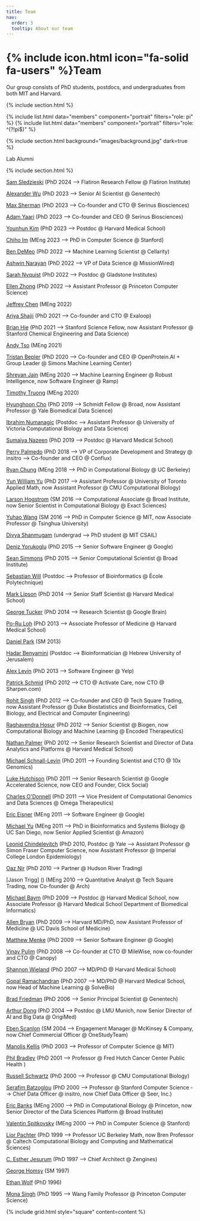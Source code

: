 ```yaml
---
title: Team
nav:
  order: 3
  tooltip: About our team
---
```


# {% include icon.html icon="fa-solid fa-users" %}Team

Our group consists of PhD students, postdocs, and undergraduates from both MIT and Harvard.

{% include section.html %}

{% include list.html data="members" component="portrait" filters="role: pi" %}
{% include list.html data="members" component="portrait" filters="role: ^(?!pi$)" %}

{% include section.html background="images/background.jpg" dark=true %}

Lab Alumni

{% include section.html %}

[Sam Sledzieski](https://samsl.io/) (PhD 2024 --> Flatiron Research Fellow @ Flatiron Institute)

[Alexander Wu](https://alexw16.github.io/) (PhD 2023 --> Senior AI Scientist @ Genentech)

[Max Sherman](https://www.mit.edu/~maxas/profile.html) (PhD 2023 --> Co-founder and CTO @ Serinus Biosciences)

[Adam Yaari]() (PhD 2023 --> Co-founder and CEO @ Serinus Biosciences)

[Younhun Kim](https://math.mit.edu/~younhun/) (PhD 2023 --> Postdoc @ Harvard Medical School)

[Chiho Im]() (MEng 2023 --> PhD in Computer Science @ Stanford)

[Ben DeMeo]() (PhD 2022 --> Machine Learning Scientist @ Cellarity)

[Ashwin Narayan]() (PhD 2022 --> VP of Data Science @ MissionWired)

[Sarah Nyquist](https://snyquist2.github.io/) (PhD 2022 --> Postdoc @ Gladstone Institutes)

[Ellen Zhong](https://www.cs.princeton.edu/~zhonge/) (PhD 2022 --> Assistant Professor @ Princeton Computer Science)

[Jeffrey Chen](https://jceff.com/) (MEng 2022)

[Ariya Shajii](https://ars.me/) (PhD 2021 --> Co-founder and CTO @ Exaloop)

[Brian Hie](https://brianhie.com/) (PhD 2021 --> Stanford Science Fellow, now Assistant Professor @ Stanford Chemical Engineering and Data Science)

[Andy Tso]() (MEng 2021)

[Tristan Bepler]() (PhD 2020 --> Co-founder and CEO @ OpenProtein.AI + Group Leader @ Simons Machine Learning Center)

[Shreyan Jain]() (MEng 2020 --> Machine Learning Engineer @ Robust Intelligence, now Software Engineer @ Ramp)

[Timothy Truong]() (MEng 2020)

[Hyunghoon Cho](https://hhcho.com) (PhD 2019 --> Schmidt Fellow @ Broad, now Assistant Professor @ Yale Biomedical Data Science)

[Ibrahim Numanagic]() (Postdoc --> Assistant Professor @ University of Victoria Computational Biology and Data Science)

[Sumaiya Nazeen](https://nazeen.csail.mit.edu/) (PhD 2019 --> Postdoc @ Harvard Medical School)

[Perry Palmedo]() (PhD 2018 --> VP of Corporate Development and Strategy @ insitro --> Co-founder and CEO @ Conflux)

[Ryan Chung](https://ccb.berkeley.edu/people/ryan-chung/) (MEng 2018 --> PhD in Computational Biology @ UC Berkeley)

[Yun William Yu](https://yunwilliamyu.net/content/pages/research-group.html) (PhD 2017 --> Assistant Professor @ University of Toronto Applied Math, now Assistant Professor @ CMU Computational Biology)

[Larson Hogstrom]() (SM 2016 --> Computational Associate @ Broad Institute, now Senior Scientist in Computational Biology @ Exact Sciences)

[Yuhao Wang]() (SM 2016 --> PhD in Computer Science @ MIT, now Associate Professor @ Tsinghua University)

[Divya Shanmugam](https://dmshanmugam.github.io/) (undergrad --> PhD student @ MIT CSAIL)

[Deniz Yorukoglu]() (PhD 2015 --> Senior Software Engineer @ Google)

[Sean Simmons](https://people.csail.mit.edu/seanken/) (PhD 2015 --> Senior Computational Scientist @ Broad Institute)

[Sebastian Will]() (Postdoc --> Professor of Bioinformatics @ École Polytechnique)

[Mark Lipson]() (PhD 2014 --> Senior Staff Scientist @ Harvard Medical School)

[George Tucker](https://sites.google.com/view/gjt) (PhD 2014 --> Research Scientist @ Google Brain)

[Po-Ru Loh](https://www.poru.org/) (PhD 2013 --> Associate Professor of Medicine @ Harvard Medical School)

[Daniel Park]() (SM 2013)

[Hadar Benyamini]() (Postdoc --> Bioinformatician @ Hebrew University of Jerusalem)

[Alex Levin]() (PhD 2013 --> Software Engineer @ Yelp)

[Patrick Schmid]() (PhD 2012 --> CTO @ Activate Care, now CTO @ Sharpen.com)

[Rohit Singh](https://biostat.duke.edu/profile/rohit-singh) (PhD 2012 --> Co-founder and CEO @ Tech Square Trading, now Assistant Professor @ Duke Biostatistics and Bioinformatics, Cell Biology, and Electrical and Computer Engineering)

[Raghavendra Hosur]() (PhD 2012 --> Senior Scientist @ Biogen, now Computational Biology and Machine Learning @ Encoded Therapeutics)

[Nathan Palmer]() (PhD 2012 --> Senior Research Scientist and Director of Data Analytics and Platforms @ Harvard Medical School)

[Michael Schnall-Levin](https://www.10xgenomics.com/company/team/michael-schnall-levin) (PhD 2011 --> Founding Scientist and CTO @ 10x Genomics)

[Luke Hutchison]() (PhD 2011 --> Senior Research Scientist @ Google Accelerated Science, now CEO and Founder, Click Social)

[Charles O'Donnell]() (PhD 2011 --> Vice President of Computational Genomics and Data Sciences @ Omega Therapeutics)

[Eric Eisner]() (MEng 2011 --> Software Engineer @ Google)

[Michael Yu]() (MEng 2011 --> PhD in Bioinformatics and Systems Biology @ UC San Diego, now Senior Applied Scientist @ Amazon)

[Leonid Chindelevitch](https://profiles.imperial.ac.uk/l.chindelevitch) (PhD 2010, Postdoc @ Yale --> Assistant Professor @ Simon Fraser Computer Science, now Assistant Professor @ Imperial College London Epidemiology)

[Oaz Nir]() (PhD 2010 --> Partner @ Hudson River Trading)

[Jason Trigg] () (MEng 2010 --> Quantitative Analyst @ Tech Square Trading, now Co-founder @ Arch)

[Michael Baym](https://baymlab.hms.harvard.edu/) (PhD 2009 --> Postdoc @ Harvard Medical School, now Associate Professor @ Harvard Medical School Department of Biomedical Informatics)

[Allen Bryan]() (PhD 2009 --> Harvard MD/PhD, now Assistant Professor of Medicine @ UC Davis School of Medicine)

[Matthew Menke]() (PhD 2009 --> Senior Software Engineer @ Google)

[Vinay Pulim]() (PhD 2008 --> Co-founder at CTO @ MileWise, now co-founder and CTO @ Canopy)

[Shannon Wieland]() (PhD 2007 --> MD/PhD @ Harvard Medical School)

[Gopal Ramachandran]() (PhD 2007 --> MD/PhD @ Harvard Medical School, now Head of Machine Learning @ SolveBio)

[Brad Friedman](https://www.gene.com/scientists/our-scientists/brad-friedman) (PhD 2006 --> Senior Principal Scientist @ Genentech)

[Arthur Dong]() (PhD 2004 --> Postdoc @ LMU Munich, now Senior Director of AI and Big Data @ OrigiMed)

[Eben Scanlon]() (SM 2004 --> Engagement Manager @ McKinsey & Company, now Chief Commercial Officer @ OneStudyTeam)

[Manolis Kellis](https://web.mit.edu/manoli/) (PhD 2003 --> Professor of Computer Science @ MIT)

[Phil Bradley](https://www.fredhutch.org/en/faculty-lab-directory/bradley-phil.html) (PhD 2001 --> Professor @ Fred Hutch Cancer Center Public Health )

[Russell Schwartz](https://www.cmu.edu/bio/people/faculty/schwartz.html) (PhD 2000 --> Professor @ CMU Computational Biology)

[Serafim Batzoglou]() (PhD 2000 --> Professor @ Stanford Computer Science --> Chief Data Officer @ insitro, now Chief Data Officer @ Seer, Inc.)

[Eric Banks](https://www.broadinstitute.org/bios/eric-banks) (MEng 2000 --> PhD in Computational Biology @ Princeton, now Senior Director of the Data Sciences Platform @ Broad Institute)

[Valentin Spitkovsky](https://nlp.stanford.edu/valentin/) (MEng 2000 --> PhD in Computer Science @ Stanford)

[Lior Pachter](https://www.bbe.caltech.edu/people/lior-s-pachter) (PhD 1999 --> Professor UC Berkeley Math, now Bren Professor @ Caltech Computational Biology and Computing and Mathematical Sciences)

[C. Esther Jesurum]() (PhD 1997 --> Chief Architect @ Zengines)

[George Homsy]() (SM 1997)

[Ethan Wolf]() (PhD 1996)

[Mona Singh](https://www.cs.princeton.edu/people/profile/mona) (PhD 1995 --> Wang Family Professor @ Princeton Computer Science)









<!-- {% capture content %}

{% include figure.html image="images/photo.jpg" %}
{% include figure.html image="images/photo.jpg" %}
{% include figure.html image="images/photo.jpg" %}

{% endcapture %} -->

{% include grid.html style="square" content=content %}
